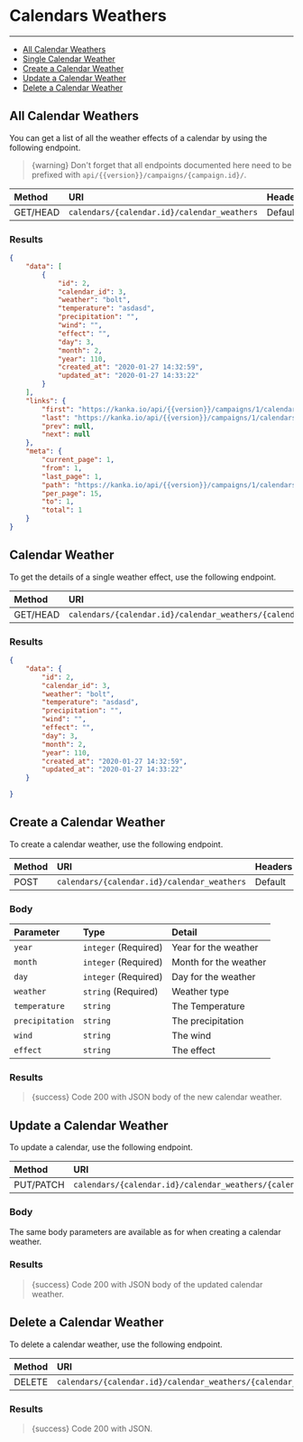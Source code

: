 # Calendars Weathers

---

- [All Calendar Weathers](#all-calendar-weathers)
- [Single Calendar Weather](#calendar-weather)
- [Create a Calendar Weather](#create-calendar-weather)
- [Update a Calendar Weather](#update-calendar-weather)
- [Delete a Calendar Weather](#delete-calendar-weather)

<a name="all-calendar-weathers"></a>
## All Calendar Weathers

You can get a list of all the weather effects of a calendar by using the following endpoint.

> {warning} Don't forget that all endpoints documented here need to be prefixed with `api/{{version}}/campaigns/{campaign.id}/`.


| Method | URI | Headers |
| :- |   :-   |  :-  |
| GET/HEAD | `calendars/{calendar.id}/calendar_weathers` | Default |

### Results
```json
{
    "data": [
        {
            "id": 2,
            "calendar_id": 3,
            "weather": "bolt",
            "temperature": "asdasd",
            "precipitation": "",
            "wind": "",
            "effect": "",
            "day": 3,
            "month": 2,
            "year": 110,
            "created_at": "2020-01-27 14:32:59",
            "updated_at": "2020-01-27 14:33:22"
        }
    ],
    "links": {
        "first": "https://kanka.io/api/{{version}}/campaigns/1/calendars/1/calendar_weathers?page=1",
        "last": "https://kanka.io/api/{{version}}/campaigns/1/calendars/1/calendar_weathers?page=1",
        "prev": null,
        "next": null
    },
    "meta": {
        "current_page": 1,
        "from": 1,
        "last_page": 1,
        "path": "https://kanka.io/api/{{version}}/campaigns/1/calendars/1/calendar_weathers",
        "per_page": 15,
        "to": 1,
        "total": 1
    }
}
```


<a name="calendar-weather"></a>
## Calendar Weather

To get the details of a single weather effect, use the following endpoint.

| Method | URI | Headers |
| :- |   :-   |  :-  |
| GET/HEAD | `calendars/{calendar.id}/calendar_weathers/{calendar_weather.id}` | Default |

### Results
```json
{
    "data": {
        "id": 2,
        "calendar_id": 3,
        "weather": "bolt",
        "temperature": "asdasd",
        "precipitation": "",
        "wind": "",
        "effect": "",
        "day": 3,
        "month": 2,
        "year": 110,
        "created_at": "2020-01-27 14:32:59",
        "updated_at": "2020-01-27 14:33:22"
    }

}
```


<a name="create-calendar-weather"></a>
## Create a Calendar Weather

To create a calendar weather, use the following endpoint.

| Method | URI | Headers |
| :- |   :-   |  :-  |
| POST | `calendars/{calendar.id}/calendar_weathers` | Default |

### Body

| Parameter | Type | Detail |
| :- |   :-   |  :-  |
| `year` | `integer` (Required) | Year for the weather |
| `month` | `integer` (Required) | Month for the weather |
| `day` | `integer` (Required) | Day for the weather |
| `weather` | `string` (Required) | Weather type |
| `temperature` | `string` | The Temperature |
| `precipitation` | `string` | The precipitation |
| `wind` | `string` | The wind |
| `effect` | `string` | The effect |

### Results

> {success} Code 200 with JSON body of the new calendar weather.


<a name="update-calendar-weather"></a>
## Update a Calendar Weather

To update a calendar, use the following endpoint.

| Method | URI | Headers |
| :- |   :-   |  :-  |
| PUT/PATCH | `calendars/{calendar.id}/calendar_weathers/{calendar_weather.id}` | Default |

### Body

The same body parameters are available as for when creating a calendar weather.

### Results

> {success} Code 200 with JSON body of the updated calendar weather.


<a name="delete-calendar-weather"></a>
## Delete a Calendar Weather

To delete a calendar weather, use the following endpoint.

| Method | URI | Headers |
| :- |   :-   |  :-  |
| DELETE | `calendars/{calendar.id}/calendar_weathers/{calendar_weather.id}` | Default |

### Results

> {success} Code 200 with JSON.
